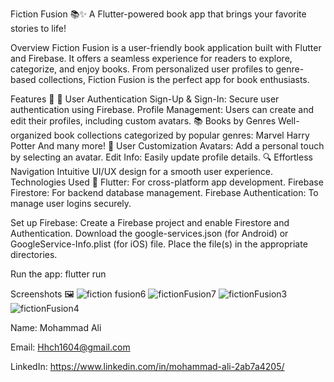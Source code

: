 Fiction Fusion 📚✨
A Flutter-powered book app that brings your favorite stories to life!

Overview
Fiction Fusion is a user-friendly book application built with Flutter and Firebase. It offers a seamless experience for readers to explore, categorize, and enjoy books. From personalized user profiles to genre-based collections, Fiction Fusion is the perfect app for book enthusiasts.

Features 🌟
🔐 User Authentication
Sign-Up & Sign-In: Secure user authentication using Firebase.
Profile Management: Users can create and edit their profiles, including custom avatars.
📚 Books by Genres
Well-organized book collections categorized by popular genres:
Marvel
Harry Potter
And many more!
🎨 User Customization
Avatars: Add a personal touch by selecting an avatar.
Edit Info: Easily update profile details.
🔍 Effortless Navigation
Intuitive UI/UX design for a smooth user experience.
Technologies Used 🚀
Flutter: For cross-platform app development.
Firebase Firestore: For backend database management.
Firebase Authentication: To manage user logins securely.

Set up Firebase:
Create a Firebase project and enable Firestore and Authentication.
Download the google-services.json (for Android) or GoogleService-Info.plist (for iOS) file.
Place the file(s) in the appropriate directories.


Run the app:
flutter run  


Screenshots 🖼️
![fiction fusion6](https://github.com/user-attachments/assets/b80c1651-54ac-4297-94c5-0e96663f0ae9)
![fictionFusion7](https://github.com/user-attachments/assets/9bf536de-c8c6-414a-b407-e679342c37b9)
![fictionFusion3](https://github.com/user-attachments/assets/88e92e6f-f3c7-41fa-a1d6-ede3ee293db7)
![fictionFusion4](https://github.com/user-attachments/assets/4d1dd5fd-3141-480b-8e26-5ec2c47fb179)




Name: Mohammad Ali


Email: Hhch1604@gmail.com


LinkedIn: https://www.linkedin.com/in/mohammad-ali-2ab7a4205/
